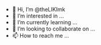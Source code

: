 - 👋 Hi, I’m @theLIKImk
- 👀 I’m interested in ...
- 🌱 I’m currently learning ...
- 💞️ I’m looking to collaborate on ...
- 📫 How to reach me ...

<!---
theLIKImk/theLIKImk is a ✨ special ✨ repository because its `README.md` (this file) appears on your GitHub profile.
You can click the Preview link to take a look at your changes.
--->
